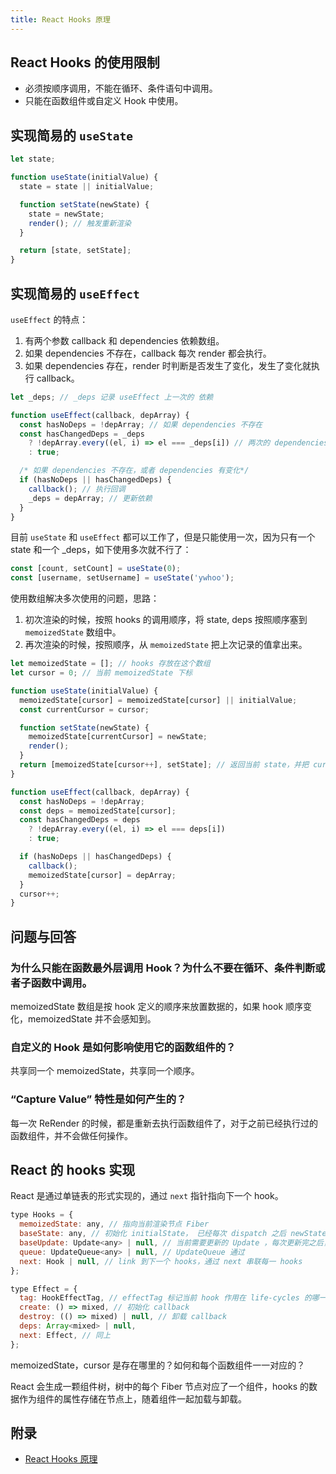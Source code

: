 ```yaml
---
title: React Hooks 原理
---
```


## React Hooks 的使用限制

- 必须按顺序调用，不能在循环、条件语句中调用。
- 只能在函数组件或自定义 Hook 中使用。

## 实现简易的 `useState`

```javascript
let state;

function useState(initialValue) {
  state = state || initialValue;

  function setState(newState) {
    state = newState;
    render(); // 触发重新渲染
  }

  return [state, setState];
}
```

## 实现简易的 `useEffect`

`useEffect` 的特点：

1. 有两个参数 callback 和 dependencies 依赖数组。
2. 如果 dependencies 不存在，callback 每次 render 都会执行。
3. 如果 dependencies 存在，render 时判断是否发生了变化，发生了变化就执行 callback。

```javascript
let _deps; // _deps 记录 useEffect 上一次的 依赖

function useEffect(callback, depArray) {
  const hasNoDeps = !depArray; // 如果 dependencies 不存在
  const hasChangedDeps = _deps
    ? !depArray.every((el, i) => el === _deps[i]) // 两次的 dependencies 是否完全相等
    : true;

  /* 如果 dependencies 不存在，或者 dependencies 有变化*/
  if (hasNoDeps || hasChangedDeps) {
    callback(); // 执行回调
    _deps = depArray; // 更新依赖
  }
}
```

目前 `useState` 和 `useEffect` 都可以工作了，但是只能使用一次，因为只有一个 state 和一个 \_deps，如下使用多次就不行了：

```javascript
const [count, setCount] = useState(0);
const [username, setUsername] = useState('ywhoo');
```

使用数组解决多次使用的问题，思路：

1. 初次渲染的时候，按照 hooks 的调用顺序，将 state, deps 按照顺序塞到 `memoizedState` 数组中。
2. 再次渲染的时候，按照顺序，从 `memoizedState` 把上次记录的值拿出来。

```javascript
let memoizedState = []; // hooks 存放在这个数组
let cursor = 0; // 当前 memoizedState 下标

function useState(initialValue) {
  memoizedState[cursor] = memoizedState[cursor] || initialValue;
  const currentCursor = cursor;

  function setState(newState) {
    memoizedState[currentCursor] = newState;
    render();
  }
  return [memoizedState[cursor++], setState]; // 返回当前 state，并把 cursor 加 1
}

function useEffect(callback, depArray) {
  const hasNoDeps = !depArray;
  const deps = memoizedState[cursor];
  const hasChangedDeps = deps
    ? !depArray.every((el, i) => el === deps[i])
    : true;

  if (hasNoDeps || hasChangedDeps) {
    callback();
    memoizedState[cursor] = depArray;
  }
  cursor++;
}
```

## 问题与回答

### 为什么只能在函数最外层调用 Hook？为什么不要在循环、条件判断或者子函数中调用。

memoizedState 数组是按 hook 定义的顺序来放置数据的，如果 hook 顺序变化，memoizedState 并不会感知到。

### 自定义的 Hook 是如何影响使用它的函数组件的？

共享同一个 memoizedState，共享同一个顺序。

### “Capture Value” 特性是如何产生的？

每一次 ReRender 的时候，都是重新去执行函数组件了，对于之前已经执行过的函数组件，并不会做任何操作。

## React 的 hooks 实现

React 是通过单链表的形式实现的，通过 `next` 指针指向下一个 hook。

```javascript
type Hooks = {
  memoizedState: any, // 指向当前渲染节点 Fiber
  baseState: any, // 初始化 initialState， 已经每次 dispatch 之后 newState
  baseUpdate: Update<any> | null, // 当前需要更新的 Update ，每次更新完之后，会赋值上一个 update，方便 react 在渲染错误的边缘，数据回溯
  queue: UpdateQueue<any> | null, // UpdateQueue 通过
  next: Hook | null, // link 到下一个 hooks，通过 next 串联每一 hooks
};

type Effect = {
  tag: HookEffectTag, // effectTag 标记当前 hook 作用在 life-cycles 的哪一个阶段
  create: () => mixed, // 初始化 callback
  destroy: (() => mixed) | null, // 卸载 callback
  deps: Array<mixed> | null,
  next: Effect, // 同上
};
```

memoizedState，cursor 是存在哪里的？如何和每个函数组件一一对应的？

React 会生成一颗组件树，树中的每个 Fiber 节点对应了一个组件，hooks 的数据作为组件的属性存储在节点上，随着组件一起加载与卸载。

## 附录

- [React Hooks 原理](https://github.com/brickspert/blog/issues/26)
